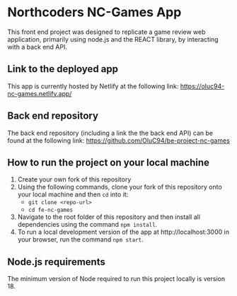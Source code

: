 # Northcoders NC-Games App

This front end project was designed to replicate a game review web application, primarily using node.js and the REACT library, by interacting with a back end API.

## Link to the deployed app

This app is currently hosted by Netlify at the following link:
https://oluc94-nc-games.netlify.app/

## Back end repository

The back end repository (including a link the the back end API) can be found at the following link:
https://github.com/OluC94/be-project-nc-games

## How to run the project on your local machine

1. Create your own fork of this repository
2. Using the following commands, clone your fork of this repository onto your local machine and then `cd` into it:
   - `git clone <repo-url>`
   - `cd fe-nc-games`
3. Navigate to the root folder of this repository and then install all dependencies using the command `npm install`.
4. To run a local development version of the app at http://localhost:3000 in your browser, run the command `npm start`.

## Node.js requirements

The minimum version of Node required to run this project locally is version 18.
